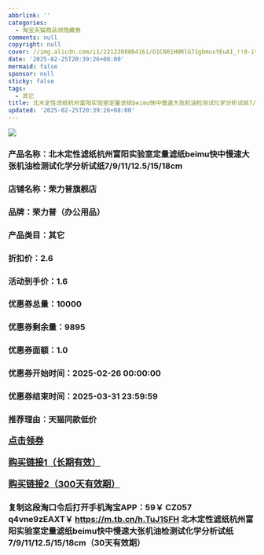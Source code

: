 ```yaml
---
abbrlink: ''
categories:
  - 淘宝天猫商品领隐藏券
comments: null
copyright: null
cover: //img.alicdn.com/i1/2212208804161/O1CN01H0RlG71gbmuxYEuAI_!!0-item_pic.jpg
date: '2025-02-25T20:39:26+08:00'
mermaid: false
sponsor: null
sticky: false
tags:
  - 其它
title: 北木定性滤纸杭州富阳实验室定量滤纸beimu快中慢速大张机油检测试化学分析试纸7/9/11/12.5/15/18cm
updated: '2025-02-25T20:39:26+08:00'
--- 
```


![](//img.alicdn.com/i1/2212208804161/O1CN01H0RlG71gbmuxYEuAI_!!0-item_pic.jpg)

### 产品名称：北木定性滤纸杭州富阳实验室定量滤纸beimu快中慢速大张机油检测试化学分析试纸7/9/11/12.5/15/18cm
### 店铺名称：荣力普旗舰店
### 品牌：荣力普（办公用品）
### 产品类目：其它
### 折扣价：2.6
### 活动到手价：1.6
### 优惠券总量：10000
### 优惠券剩余量：9895
### 优惠券面额：1.0
### 优惠券开始时间：2025-02-26 00:00:00	
### 优惠券结束时间：2025-03-31 23:59:59	
### 推荐理由：天猫同款低价

<p style="font-size: 18px; font-weight: bold;">
  <a href="https://uland.taobao.com/coupon/edetail?e=Ufda98LGSx6lhHvvyUNXZfh8CuWt5YH5OVuOuRD5gLJMmdsrkidbOUV9IBA4kmjLgxdIuoWKZRDUyqcQdtMXFUXCgssZrCznmL%2BVUooFEwCEfLGRiGC%2Bqw5CvnyQF8aigS%2FO1Cr8UDtyBOK%2B8KjzSuzY3MUSAX0G1TP3uC6T%2BzrKa4jyh4U%2BoyyJKv7QLkgCTGqMTFo0RwiNfiknwDwgYS%2FsWqyKYTVEvx24htuqzYwDHXLApfbZC9QqW3sOLwhkVG%2BHxvtsh6ONJ0e7aGasoG419emDcyux6CxkMzieQjPgaLvMsJZh9nhyHO%2FKhF5gsXwp43pyqpxMDQVG07AK7A%3D%3D&traceId=0b515d4517407227641888116d126c&union_lens=lensId%3AOPT%401740722767%400bbb024c_0d85_1954b2987a1_3c1e%4001%40eyJmbG9vcklkIjo3MzM1NH0ie" target="_blank">点击领券</a>
</p>
<p style="font-size: 18px; font-weight: bold;">
  <a href="https://s.click.taobao.com/t?e=m%3D2%26s%3DAHOtkj6Al61w4vFB6t2Z2ueEDrYVVa64K7Vc7tFgwiHjf2vlNIV67uW8xal2bDKcwSB8%2FImevID3ID%2FV1RqsF4wnCJeELi4I%2FIEn%2BS1IjHAB0ghlTd7WlZVm%2FOAUUFw71qrpxiwMoCNxc1AtbZGVS0aQQW5Q3aHa1DjRYHpeTDPNEPXytV9ALtCLThlbPuuZLb93Df8fOzhD0VeSrtDgtiA6b244XMS02DgKx1St7wm%2B7nPLVYUI4sobe%2B5yXjw6rxCwedBHzAK0zvIVVx%2BPc2%2F51BzEHetf2nNjR3237n%2FGJUvpB7hFrgyW7mQwqx7e" target="_blank">购买链接1（长期有效）</a>
</p>
<p style="font-size: 18px; font-weight: bold;">
  <a href="https://s.click.taobao.com/OCjHRYs" target="_blank">购买链接2（300天有效期）</a>
</p>

### 复制这段淘口令后打开手机淘宝APP：59￥ CZ057 q4vne9zEAXT￥ https://m.tb.cn/h.TuJ1SFH  北木定性滤纸杭州富阳实验室定量滤纸beimu快中慢速大张机油检测试化学分析试纸7/9/11/12.5/15/18cm（30天有效期）
